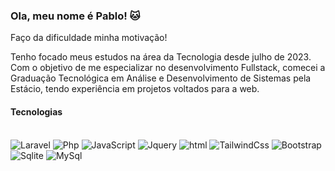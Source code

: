 ### Ola, meu nome é Pablo! 🐱
<p>Faço da dificuldade minha motivação!</p>
<p>Tenho focado meus estudos na área da Tecnologia desde julho de 2023. Com o objetivo de me especializar no desenvolvimento Fullstack, comecei a Graduação Tecnológica em Análise e Desenvolvimento de Sistemas pela Estácio, tendo experiência em projetos voltados para a web.</p>

#### Tecnologias
<div style="display: inline_block"><br/>
    <img style="align-Items: center" alt="Laravel" src="https://img.shields.io/badge/Laravel-FF2D20?style=for-the-badge&logo=laravel&logoColor=white">
    <img style="align-Items: center" alt="Php" src="https://img.shields.io/badge/PHP-777BB4?style=for-the-badge&logo=php&logoColor=white">
    <img style="align-Items: center" alt="JavaScript" src="https://img.shields.io/badge/JavaScript-323330?style=for-the-badge&logo=javascript&logoColor=F7DF1E">
    <img style="align-Items: center" alt="Jquery" src="https://img.shields.io/badge/jQuery-0769AD?style=for-the-badge&logo=jquery&logoColor=white">
    <img style="align-Items: center" alt="html" src="https://img.shields.io/badge/HTML5-E34F26?style=for-the-badge&logo=html5&logoColor=white">
    <img style="align-Items: center" alt="TailwindCss" src="    https://img.shields.io/badge/Tailwind_CSS-38B2AC?style=for-the-badge&logo=tailwind-css&logoColor=white">
    <img style="align-Items: center" alt="Bootstrap" src="https://img.shields.io/badge/Bootstrap-563D7C?style=for-the-badge&logo=bootstrap&logoColor=white">
    <img style="align-Items: center" alt="Sqlite" src="https://img.shields.io/badge/SQLite-07405E?style=for-the-badge&logo=sqlite&logoColor=white">
    <img style="align-Items: center" alt="MySql" src="https://img.shields.io/badge/MySQL-00000F?style=for-the-badge&logo=mysql&logoColor=white">

</div>
